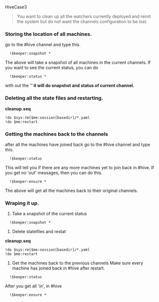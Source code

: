 HiveCase3

> You want to clean up all the watchers currently deployed and reinit the system but do not want the channels configuration to be lost.

### Storing the location of all machines. ###
go to the #hive channel and type this.
```
  !$keeper:snapshot *
```
The above will take a snapshot of all machines in the current channels. If you want to see the current status, you can do
```
  !$keeper:status *
```

with out the '**' it will do snapshot and status of current channel.**

### Deleting all the state files and restarting. ###

**cleanup.seq**
```
!do $sys:rm[$me:session[basedir]/*.yaml
!do $me:restart
```

### Getting the machines back to the channels ###
after all the machines have joined back go to the #hive channel and type this.
```
  !$keeper:status
```

This will tell you if there are any more machines yet to join back in #hive. If you get no 'out' messages,
then you can do this.

```
  !$keeper:ensure *
```


The above will get all the machines back to their original channels.

### Wraping it up. ###
  1. Take a snapshot of the current status
```
  !$keeper:snapshot *
```

  1. Delete statefiles and restat

**cleanup.seq**
```
!do $sys:rm[$me:session[basedir]/*.yaml
!do $me:restart
```

  1. Get the machines back to the previous channels
Make sure every machine has joined back in #hive after restart.
```
  !$keeper:status
```

After you get all 'in', in #hive
```
  !$keeper:ensure *
```